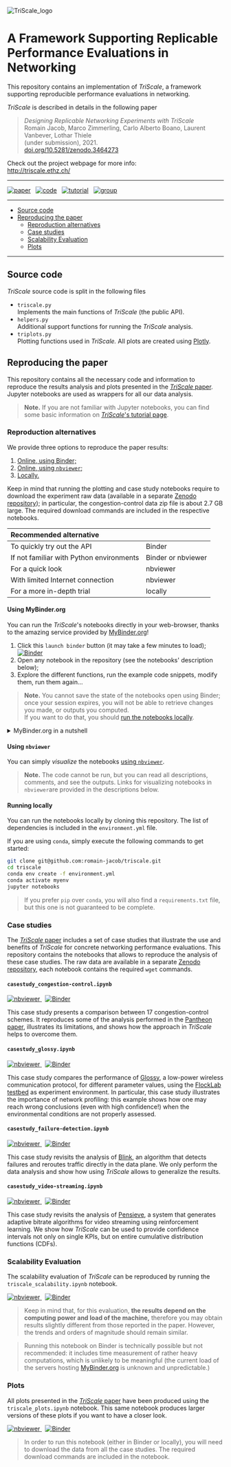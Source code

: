 ![TriScale_logo](triscale_logo.svg)

# A Framework Supporting Replicable Performance Evaluations in Networking

This repository contains an implementation of _TriScale_, a framework supporting reproducible performance evaluations in networking. 

_TriScale_ is described in details in the following paper

> _Designing Replicable Networking Experiments with TriScale_  
Romain Jacob, Marco Zimmerling, Carlo Alberto Boano, Laurent Vanbever, Lothar Thiele   
(under submission), 2021.  
[doi.org/10.5281/zenodo.3464273](https://doi.org/10.5281/zenodo.3464273)

Check out the project webpage for more info:  
http://triscale.ethz.ch/

---

[![paper](https://img.shields.io/badge/_-Paper-blue?logo=adobeacrobatreader)](https://doi.org/10.5281/zenodo.3464273)&nbsp;&nbsp;
[![code](https://img.shields.io/badge/_-Code-blue?logo=github)](https://github.com/romain-jacob/triscale)&nbsp;&nbsp;
[![tutorial](https://img.shields.io/badge/-Tutorial-blue?logo=airplayvideo)](https://github.com/romain-jacob/triscale/blob/master/tutorial/README.md)&nbsp;&nbsp;
[![group](https://img.shields.io/badge/-Discussion-blue?logo=theconversation)](https://groups.google.com/g/triscale)
<!--![docs](https://img.shields.io/badge/-Documentation-orange?logo=googlesheets)-->

---

<!-- TOC depthFrom:2 depthTo:3 -->

- [Source code](#source-code)
- [Reproducing the paper](#reproducing-the-paper)
    - [Reproduction alternatives](#reproduction-alternatives)
    - [Case studies](#case-studies)
    - [Scalability Evaluation](#scalability-evaluation)
    - [Plots](#plots)

<!-- /TOC -->

---

## Source code

_TriScale_ source code is split in the following files

- `triscale.py`  
Implements the main functions of _TriScale_ (the public API).
- `helpers.py`  
Additional support functions for running the _TriScale_ analysis.
- `triplots.py`  
Plotting functions used in _TriScale._ All plots are created using [Plotly](https://github.com/plotly/plotly.py).

## Reproducing the paper

This repository contains all the necessary code and information to reproduce the results analysis and plots presented in the [_TriScale_ paper](https://doi.org/10.5281/zenodo.3464273). Jupyter notebooks are used as wrappers for all our data analysis.

> **Note.** If you are not familiar with Jupyter notebooks, you can find some basic information on [_TriScale_'s tutorial page](tutorial/README.md).

### Reproduction alternatives

We provide three options to reproduce the paper results:

1. [Online, using Binder;](#using-mybinderorg)
1. [Online, using `nbviewer`;](#using-nbviewer)
1. [Locally.](#running-locally)

Keep in mind that running the plotting and case study notebooks require to download the experiment raw data (available in a separate [Zenodo repository](https://doi.org/10.5281/zenodo.3451417)); in particular, the congestion-control data zip file is about 2.7 GB large. The required download commands are included in the respective notebooks.

| Recommended alternative||
|:---|:---|
| To quickly try out the API | Binder |
| If not familiar with Python environments | Binder or nbviewer |
| For a quick look | nbviewer |
| With limited Internet connection | nbviewer |
| For a more in-depth trial | locally |

#### Using MyBinder.org

You can run the _TriScale_'s notebooks directly in your web-browser, thanks to the amazing service provided by [MyBinder.org](https://mybinder.org/)!

1. Click this `launch binder` button (it may take a few minutes to load);  
 [![Binder](https://mybinder.org/badge_logo.svg)](https://mybinder.org/v2/gh/romain-jacob/triscale/master?filepath=triscale_demo.ipynb)  
2. Open any notebook in the repository (see the notebooks' description below);
2. Explore the different functions, run the example code snippets, modify them, run them again...

> **Note.** You cannot save the state of the notebooks open using Binder; once your session expires, you will not be able to retrieve changes you made, or outputs you computed.  
If you want to do that, you should [run the notebooks locally]().

<details>
<summary> MyBinder.org in a nutshell
</summary>
  <br />
  <p>
    MyBinder.org is a service that fetches a public repository, builds a Docker image with all required dependencies, then runs and serves an image in a cloud platform, making it accessible to anyone with on the web, without requiring any install!
  </p>
  <p>
    Best of all, MyBinder.org is a free and open-source service, managed for scientists by scientists. Check it out, it's really cool!
    <br />
  </p>
</details>

#### Using `nbviewer`

You can simply _visualize_ the notebooks [using `nbviewer`](https://nbviewer.jupyter.org/). 

> **Note.** The code cannot be run, but you can read all descriptions, comments, and see the outputs. Links for visualizing notebooks in `nbviewer`are provided in the descriptions below.

#### Running locally

You can run the notebooks locally by cloning this repository. The list of dependencies is included in the `environment.yml` file. 

If you are using `conda`, simply execute the following commands to get started:

```bash
git clone git@github.com:romain-jacob/triscale.git
cd triscale
conda env create -f environment.yml
conda activate myenv
jupyter notebooks
```

> If you prefer `pip` over `conda`, you will also find a `requirements.txt` file, but this one is not guaranteed to be complete.

### Case studies

The [_TriScale_ paper](https://doi.org/10.5281/zenodo.3464273) includes a set of case studies that illustrate the use and benefits of _TriScale_ for concrete networking performance evaluations.
This repository contains the notebooks that allows to reproduce the analysis of these case studies. The raw data are available in a separate [Zenodo repository](https://doi.org/10.5281/zenodo.3451417), each notebook contains the required `wget` commands.

#### `casestudy_congestion-control.ipynb`

[![nbviewer](https://img.shields.io/badge/render-nbviewer-orange.svg?logo=jupyter) ](https://nbviewer.jupyter.org/github/romain-jacob/triscale/blob/master/casestudy_congestion-control.ipynb)
&nbsp;
[![Binder](https://mybinder.org/badge_logo.svg)](https://mybinder.org/v2/gh/romain-jacob/triscale/master?filepath=casestudy_congestion-control.ipynb)

This case study presents a comparison between 17 congestion-control schemes. It reproduces some of the analysis performed in the [Pantheon paper](https://pantheon.stanford.edu/), illustrates its limitations, and shows how the approach in _TriScale_ helps to overcome them.

#### `casestudy_glossy.ipynb`

[![nbviewer](https://img.shields.io/badge/render-nbviewer-orange.svg?logo=jupyter) ](https://nbviewer.jupyter.org/github/romain-jacob/triscale/blob/master/casestudy_glossy.ipynb)
&nbsp;
[![Binder](https://mybinder.org/badge_logo.svg)](https://mybinder.org/v2/gh/romain-jacob/triscale/master?filepath=casestudy_glossy.ipynb)

This case study compares the performance of [Glossy](https://ieeexplore.ieee.org/document/5779066), a low-power wireless communication protocol, for different parameter values, using the [FlockLab testbed](http://flocklab.ethz.ch/) as experiment environment.
In particular, this case study illustrates the importance of network profiling: this example shows how one may reach wrong conclusions (even with high confidence!) when the environmental conditions are not properly assessed.

#### `casestudy_failure-detection.ipynb`

[![nbviewer](https://img.shields.io/badge/render-nbviewer-orange.svg?logo=jupyter) ](https://nbviewer.jupyter.org/github/romain-jacob/triscale/blob/master/casestudy_failure-detection.ipynb)
&nbsp;
[![Binder](https://mybinder.org/badge_logo.svg)](https://mybinder.org/v2/gh/romain-jacob/triscale/master?filepath=casestudy_failure-detection.ipynb)

This case study revisits the analysis of [Blink](https://www.usenix.org/conference/nsdi19/presentation/holterbach), an algorithm that detects failures and reroutes traffic directly in the data plane. We only perform the data analysis and show how using _TriScale_ allows to generalize the results.


#### `casestudy_video-streaming.ipynb`

[![nbviewer](https://img.shields.io/badge/render-nbviewer-orange.svg?logo=jupyter) ](https://nbviewer.jupyter.org/github/romain-jacob/triscale/blob/master/casestudy_video-streaming.ipynb)
&nbsp;
[![Binder](https://mybinder.org/badge_logo.svg)](https://mybinder.org/v2/gh/romain-jacob/triscale/master?filepath=casestudy_video-streaming.ipynb)

This case study revisits the analysis of [Pensieve](https://dl.acm.org/doi/10.1145/3098822.3098843), a system that generates adaptive bitrate algorithms for video streaming using reinforcement learning.
We show how _TriScale_ can be used to provide confidence intervals not only on single KPIs, but on entire cumulative distribution functions (CDFs).

### Scalability Evaluation

The scalability evaluation of _TriScale_ can be reproduced by running the `triscale_scalability.ipynb` notebook.

[![nbviewer](https://img.shields.io/badge/render-nbviewer-orange.svg?logo=jupyter) ](https://nbviewer.jupyter.org/github/romain-jacob/triscale/blob/master/triscale_scalability.ipynb)
&nbsp;
[![Binder](https://mybinder.org/badge_logo.svg)](https://mybinder.org/v2/gh/romain-jacob/triscale/master?filepath=triscale_scalability.ipynb)


> Keep in mind that, for this evaluation, **the results depend on the computing power and load of the machine,** therefore you may obtain results slightly different from those reported in the paper. However, the trends and orders of magnitude should remain similar.

> Running this notebook on Binder is technically possible but not recommended: it includes time measurement of rather heavy computations, which is unlikely to be meaningful (the current load of the servers hosting [MyBinder.org](https://mybinder.org/) is unknown and unpredictable.)

### Plots

All plots presented in the [_TriScale_ paper](https://doi.org/10.5281/zenodo.3464273) have been produced using the `triscale_plots.ipynb` notebook. This same notebook produces larger versions of these plots if you want to have a closer look.

[![nbviewer](https://img.shields.io/badge/render-nbviewer-orange.svg?logo=jupyter) ](https://nbviewer.jupyter.org/github/romain-jacob/triscale/blob/master/triscale_plots.ipynb)
&nbsp;
[![Binder](https://mybinder.org/badge_logo.svg)](https://mybinder.org/v2/gh/romain-jacob/triscale/master?filepath=triscale_plots.ipynb)

> In order to run this notebook (either in Binder or locally), you will need to download the data from all the case studies. The required download commands are included in the notebook.
